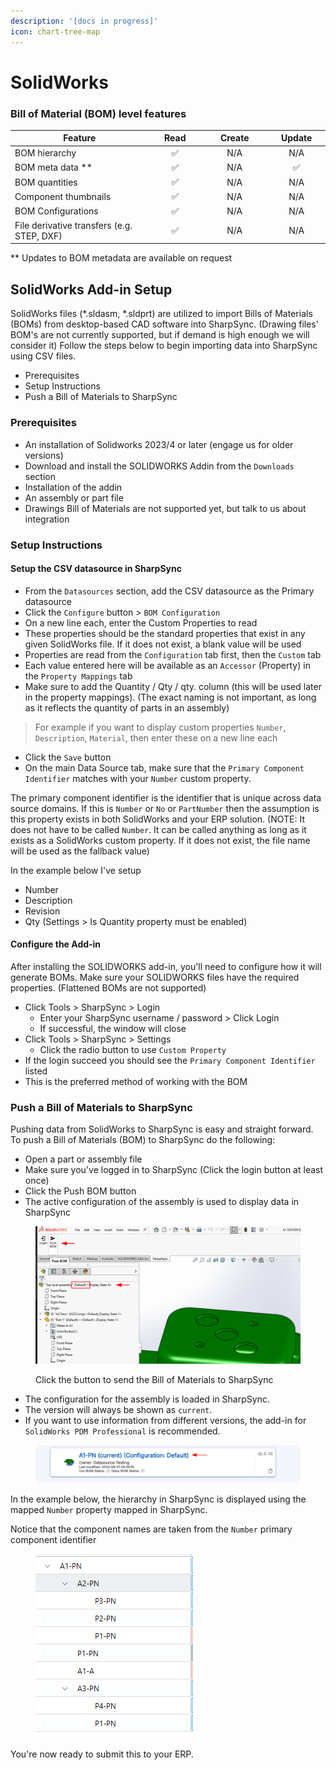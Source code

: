```yaml
---
description: '[docs in progress]'
icon: chart-tree-map
---
```


# SolidWorks

### Bill of Material (BOM) level features

<table><thead><tr><th width="335.0078125">Feature</th><th width="115.390625" align="center">Read</th><th width="144.890625" align="center">Create</th><th width="113.16796875" align="center">Update</th></tr></thead><tbody><tr><td>BOM hierarchy</td><td align="center"><span data-gb-custom-inline data-tag="emoji" data-code="2705">✅</span></td><td align="center">N/A</td><td align="center">N/A</td></tr><tr><td>BOM meta data **</td><td align="center"><span data-gb-custom-inline data-tag="emoji" data-code="2705">✅</span></td><td align="center">N/A</td><td align="center"><span data-gb-custom-inline data-tag="emoji" data-code="2705">✅</span></td></tr><tr><td>BOM quantities</td><td align="center"><span data-gb-custom-inline data-tag="emoji" data-code="2705">✅</span></td><td align="center">N/A</td><td align="center">N/A</td></tr><tr><td>Component thumbnails</td><td align="center"><span data-gb-custom-inline data-tag="emoji" data-code="2705">✅</span></td><td align="center">N/A</td><td align="center">N/A</td></tr><tr><td>BOM Configurations</td><td align="center"><span data-gb-custom-inline data-tag="emoji" data-code="2705">✅</span></td><td align="center">N/A</td><td align="center">N/A</td></tr><tr><td>File derivative transfers (e.g. STEP, DXF)</td><td align="center"><span data-gb-custom-inline data-tag="emoji" data-code="2705">✅</span></td><td align="center">N/A</td><td align="center">N/A</td></tr></tbody></table>

\*\* Updates to BOM metadata are available on request

## SolidWorks Add-in Setup

SolidWorks files (\*.sldasm, \*.sldprt) are utilized to import Bills of Materials (BOMs) from desktop-based CAD software into SharpSync. (Drawing files' BOM's are not currently supported, but if demand is high enough we will consider it) Follow the steps below to begin importing data into SharpSync using CSV files.

* Prerequisites
* Setup Instructions
* Push a Bill of Materials to SharpSync

### Prerequisites

* An installation of Solidworks 2023/4 or later (engage us for older versions)
* Download and install the SOLIDWORKS Addin from the `Downloads` section
* Installation of the addin
* An assembly or part file
* Drawings Bill of Materials are not supported yet, but talk to us about integration

### Setup Instructions

#### Setup the CSV datasource in SharpSync

* From the `Datasources` section, add the CSV datasource as the Primary datasource
* Click the `Configure` button > `BOM Configuration`
* On a new line each, enter the Custom Properties to read
* These properties should be the standard properties that exist in any given SolidWorks file. If it does not exist, a blank value will be used
* Properties are read from the `Configuration` tab first, then the `Custom` tab
* Each value entered here will be available as an `Accessor` (Property) in the `Property Mappings` tab
* Make sure to add the Quantity / Qty / qty. column (this will be used later in the property mappings). (The exact naming is not important, as long as it reflects the quantity of parts in an assembly)

> For example if you want to display custom properties `Number`, `Description`, `Material`, then enter these on a new line each

* Click the `Save` button
* On the main Data Source tab, make sure that the `Primary Component Identifier` matches with your `Number` custom property.

The primary component identifier is the identifier that is unique across data source domains. If this is `Number` or `No` or `PartNumber` then the assumption is this property exists in both SolidWorks and your ERP solution. (NOTE: It does not have to be called `Number`. It can be called anything as long as it exists as a SolidWorks custom property. If it does not exist, the file name will be used as the fallback value)

In the example below I've setup

* Number
* Description
* Revision
* Qty (Settings > Is Quantity property must be enabled)

#### Configure the Add-in

After installing the SOLIDWORKS add-in, you'll need to configure how it will generate BOMs. Make sure your SOLIDWORKS files have the required properties. (Flattened BOMs are not supported)

* Click Tools > SharpSync > Login
  * Enter your SharpSync username / password > Click Login
  * If successful, the window will close
* Click Tools > SharpSync > Settings
  * Click the radio button to use `Custom Property`
* If the login succeed you should see the `Primary Component Identifier` listed
* This is the preferred method of working with the BOM

### Push a Bill of Materials to SharpSync

Pushing data from SolidWorks to SharpSync is easy and straight forward. To push a Bill of Materials (BOM) to SharpSync do the following:

* Open a part or assembly file
* Make sure you've logged in to SharpSync (Click the login button at least once)
* Click the Push BOM button
* The active configuration of the assembly is used to display data in SharpSync

<figure><img src="../.gitbook/assets/swx_push_bom.png" alt=""><figcaption><p>Click the button to send the Bill of Materials to SharpSync</p></figcaption></figure>

* The configuration for the assembly is loaded in SharpSync.
* The version will always be shown as `current`.
* If you want to use information from different versions, the add-in for `SolidWorks PDM Professional` is recommended.

<figure><img src="../.gitbook/assets/swx_new_bom_visible.png" alt=""><figcaption></figcaption></figure>



In the example below, the hierarchy in SharpSync is displayed using the mapped `Number` property mapped in SharpSync.

Notice that the component names are taken from the `Number` primary component identifier

<figure><img src="../.gitbook/assets/swx_hierarchy_displayed.png" alt=""><figcaption></figcaption></figure>



You're now ready to submit this to your ERP.
